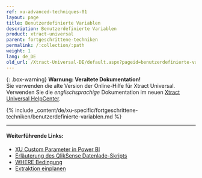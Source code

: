 ```yaml
---
ref: xu-advanced-techniques-01
layout: page
title: Benutzerdefinierte Variablen
description: Benutzerdefinierte Variablen
product: xtract-universal
parent: fortgeschrittene-techniken
permalink: /:collection/:path
weight: 1
lang: de_DE
old_url: /Xtract-Universal-DE/default.aspx?pageid=benutzerdefinierte-variablen
---
```


{: .box-warning}
**Warnung: Veraltete Dokumentation!** <br>
Sie verwenden die alte Version der Online-Hilfe für Xtract Universal.<br>
Verwenden Sie die *englischsprachige* Dokumentation im neuen [Xtract Universal HelpCenter](https://helpcenter.theobald-software.com/xtract-universal/documentation/introduction/).


{% include _content/de/xu-specific/fortgeschrittene-techniken/benutzerdefinierte-variablen.md %}


****
#### Weiterführende Links:
- [XU Custom Parameter in Power BI](../destinationen/Power-BI-Connector#parametrisierung)
- [Erläuterung des QlikSense Datenlade-Skripts](../destinationen/qlik#erläuterung-des-qliksense-datenlade-skripts)
- [WHERE Bedingung](../table/where-bedingung)
- [Extraktion einplanen](../extraktionen-ausfuehren-und-einplanen/call-via-scheduler)
